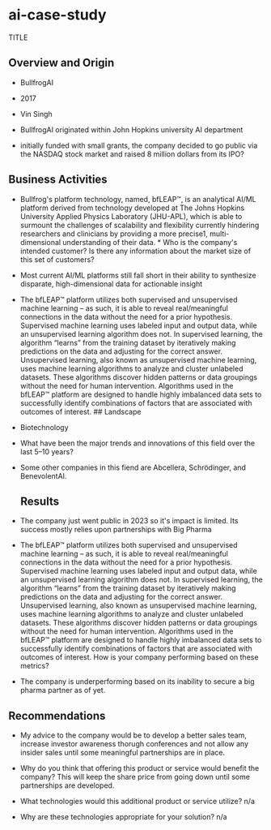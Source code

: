 # ai-case-study
 TITLE

## Overview and Origin

* BullfrogAI

* 2017

* Vin Singh

* BullfrogAI originated within John Hopkins university AI department

* initially funded with small grants, the company decided to go public via the NASDAQ stock market and raised 8 million dollars from its IPO?

## Business Activities

* Bullfrog's platform technology, named, bfLEAP™, is an analytical AI/ML platform derived from technology developed at The Johns Hopkins University Applied Physics Laboratory (JHU-APL), which is able to surmount the challenges of scalability and flexibility currently hindering researchers and clinicians by providing a more precise1, multi-dimensional understanding of their data.  * Who is the company's intended customer? Is there any information about the market size of this set of customers?

* Most current AI/ML platforms still fall short in their ability to synthesize disparate, high-dimensional data for actionable insight 

* The bfLEAP™ platform utilizes both supervised and unsupervised machine learning – as such, it is able to reveal real/meaningful connections in the data without the need for a prior hypothesis. Supervised machine learning uses labeled input and output data, while an unsupervised learning algorithm does not. In supervised learning, the algorithm “learns” from the training dataset by iteratively making predictions on the data and adjusting for the correct answer. Unsupervised learning, also known as unsupervised machine learning, uses machine learning algorithms to analyze and cluster unlabeled datasets. These algorithms discover hidden patterns or data groupings without the need for human intervention. Algorithms used in the bfLEAP™ platform are designed to handle highly imbalanced data sets to successfully identify combinations of factors that are associated with outcomes of interest.  ## Landscape

* Biotechnology

* What have been the major trends and innovations of this field over the last 5&ndash;10 years?

* Some other companies in this fiend are Abcellera, Schrödinger, and BenevolentAI. 
  ## Results

* The company just went public in 2023 so it's impact is limited.  Its success mostly relies upon partnerships with Big Pharma

* The bfLEAP™ platform utilizes both supervised and unsupervised machine learning – as such, it is able to reveal real/meaningful connections in the data without the need for a prior hypothesis. Supervised machine learning uses labeled input and output data, while an unsupervised learning algorithm does not. In supervised learning, the algorithm “learns” from the training dataset by iteratively making predictions on the data and adjusting for the correct answer. Unsupervised learning, also known as unsupervised machine learning, uses machine learning algorithms to analyze and cluster unlabeled datasets. These algorithms discover hidden patterns or data groupings without the need for human intervention. Algorithms used in the bfLEAP™ platform are designed to handle highly imbalanced data sets to successfully identify combinations of factors that are associated with outcomes of interest.
 How is your company performing based on these metrics?

* The company is underperforming based on its inability to secure a big pharma partner as of yet.

## Recommendations

* My advice to the company would be to develop a better sales team, increase investor awareness thorugh conferences and not allow any insider sales until some meaningful partnerships are in place.

* Why do you think that offering this product or service would benefit the company?  This will keep the share price from going down until some partnerships are developed.

* What technologies would this additional product or service utilize? n/a

* Why are these technologies appropriate for your solution? n/a
